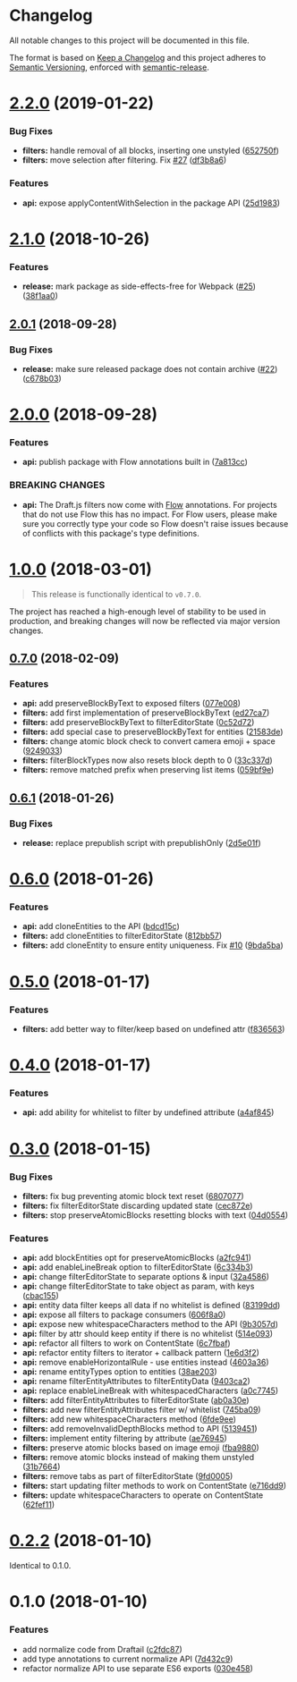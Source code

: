 # Changelog

All notable changes to this project will be documented in this file.

The format is based on [Keep a Changelog](https://keepachangelog.com/en/1.0.0/) and this project adheres to [Semantic Versioning](https://semver.org/spec/v2.0.0.html), enforced with [semantic-release](https://github.com/semantic-release/semantic-release).

# [2.2.0](https://github.com/thibaudcolas/draftjs-filters/compare/v2.1.0...v2.2.0) (2019-01-22)

### Bug Fixes

- **filters:** handle removal of all blocks, inserting one unstyled ([652750f](https://github.com/thibaudcolas/draftjs-filters/commit/652750f))
- **filters:** move selection after filtering. Fix [#27](https://github.com/thibaudcolas/draftjs-filters/issues/27) ([df3b8a6](https://github.com/thibaudcolas/draftjs-filters/commit/df3b8a6))

### Features

- **api:** expose applyContentWithSelection in the package API ([25d1983](https://github.com/thibaudcolas/draftjs-filters/commit/25d1983))

# [2.1.0](https://github.com/thibaudcolas/draftjs-filters/compare/v2.0.1...v2.1.0) (2018-10-26)

### Features

- **release:** mark package as side-effects-free for Webpack ([#25](https://github.com/thibaudcolas/draftjs-filters/issues/25)) ([38f1aa0](https://github.com/thibaudcolas/draftjs-filters/commit/38f1aa0))

## [2.0.1](https://github.com/thibaudcolas/draftjs-filters/compare/v2.0.0...v2.0.1) (2018-09-28)

### Bug Fixes

- **release:** make sure released package does not contain archive ([#22](https://github.com/thibaudcolas/draftjs-filters/issues/22)) ([c678b03](https://github.com/thibaudcolas/draftjs-filters/commit/c678b03))

# [2.0.0](https://github.com/thibaudcolas/draftjs-filters/compare/v1.0.0...v2.0.0) (2018-09-28)

### Features

- **api:** publish package with Flow annotations built in ([7a813cc](https://github.com/thibaudcolas/draftjs-filters/commit/7a813cc))

### BREAKING CHANGES

- **api:** The Draft.js filters now come with [Flow](https://flow.org/) annotations. For projects that do not use Flow this has no impact. For Flow users, please make sure you correctly type your code so Flow doesn't raise issues because of conflicts with this package's type definitions.

# [1.0.0](https://github.com/thibaudcolas/draftjs-filters/compare/v0.7.0...v1.0.0) (2018-03-01)

> This release is functionally identical to `v0.7.0`.

The project has reached a high-enough level of stability to be used in production, and breaking changes will now be reflected via major version changes.

## [0.7.0](https://github.com/thibaudcolas/draftjs-filters/compare/v0.6.1...v0.7.0) (2018-02-09)

### Features

- **api:** add preserveBlockByText to exposed filters ([077e008](https://github.com/thibaudcolas/draftjs-filters/commit/077e008))
- **filters:** add first implementation of preserveBlockByText ([ed27ca7](https://github.com/thibaudcolas/draftjs-filters/commit/ed27ca7))
- **filters:** add preserveBlockByText to filterEditorState ([0c52d72](https://github.com/thibaudcolas/draftjs-filters/commit/0c52d72))
- **filters:** add special case to preserveBlockByText for entities ([21583de](https://github.com/thibaudcolas/draftjs-filters/commit/21583de))
- **filters:** change atomic block check to convert camera emoji + space ([9249033](https://github.com/thibaudcolas/draftjs-filters/commit/9249033))
- **filters:** filterBlockTypes now also resets block depth to 0 ([33c337d](https://github.com/thibaudcolas/draftjs-filters/commit/33c337d))
- **filters:** remove matched prefix when preserving list items ([059bf9e](https://github.com/thibaudcolas/draftjs-filters/commit/059bf9e))

## [0.6.1](https://github.com/thibaudcolas/draftjs-filters/compare/v0.6.0...v0.6.1) (2018-01-26)

### Bug Fixes

- **release:** replace prepublish script with prepublishOnly ([2d5e01f](https://github.com/thibaudcolas/draftjs-filters/commit/2d5e01f))

# [0.6.0](https://github.com/thibaudcolas/draftjs-filters/compare/v0.5.0...v0.6.0) (2018-01-26)

### Features

- **api:** add cloneEntities to the API ([bdcd15c](https://github.com/thibaudcolas/draftjs-filters/commit/bdcd15c))
- **filters:** add cloneEntities to filterEditorState ([812bb57](https://github.com/thibaudcolas/draftjs-filters/commit/812bb57))
- **filters:** add cloneEntity to ensure entity uniqueness. Fix [#10](https://github.com/thibaudcolas/draftjs-filters/issues/10) ([9bda5ba](https://github.com/thibaudcolas/draftjs-filters/commit/9bda5ba))

# [0.5.0](https://github.com/thibaudcolas/draftjs-filters/compare/v0.4.0...v0.5.0) (2018-01-17)

### Features

- **filters:** add better way to filter/keep based on undefined attr ([f836563](https://github.com/thibaudcolas/draftjs-filters/commit/f836563))

# [0.4.0](https://github.com/thibaudcolas/draftjs-filters/compare/v0.3.0...v0.4.0) (2018-01-17)

### Features

- **api:** add ability for whitelist to filter by undefined attribute ([a4af845](https://github.com/thibaudcolas/draftjs-filters/commit/a4af845))

# [0.3.0](https://github.com/thibaudcolas/draftjs-filters/compare/v0.2.2...v0.3.0) (2018-01-15)

### Bug Fixes

- **filters:** fix bug preventing atomic block text reset ([6807077](https://github.com/thibaudcolas/draftjs-filters/commit/6807077))
- **filters:** fix filterEditorState discarding updated state ([cec872e](https://github.com/thibaudcolas/draftjs-filters/commit/cec872e))
- **filters:** stop preserveAtomicBlocks resetting blocks with text ([04d0554](https://github.com/thibaudcolas/draftjs-filters/commit/04d0554))

### Features

- **api:** add blockEntities opt for preserveAtomicBlocks ([a2fc941](https://github.com/thibaudcolas/draftjs-filters/commit/a2fc941))
- **api:** add enableLineBreak option to filterEditorState ([6c334b3](https://github.com/thibaudcolas/draftjs-filters/commit/6c334b3))
- **api:** change filterEditorState to separate options & input ([32a4586](https://github.com/thibaudcolas/draftjs-filters/commit/32a4586))
- **api:** change filterEditorState to take object as param, with keys ([cbac155](https://github.com/thibaudcolas/draftjs-filters/commit/cbac155))
- **api:** entity data filter keeps all data if no whitelist is defined ([83199dd](https://github.com/thibaudcolas/draftjs-filters/commit/83199dd))
- **api:** expose all filters to package consumers ([606f8a0](https://github.com/thibaudcolas/draftjs-filters/commit/606f8a0))
- **api:** expose new whitespaceCharacters method to the API ([9b3057d](https://github.com/thibaudcolas/draftjs-filters/commit/9b3057d))
- **api:** filter by attr should keep entity if there is no whitelist ([514e093](https://github.com/thibaudcolas/draftjs-filters/commit/514e093))
- **api:** refactor all filters to work on ContentState ([6c7fbaf](https://github.com/thibaudcolas/draftjs-filters/commit/6c7fbaf))
- **api:** refactor entity filters to iterator + callback pattern ([1e6d3f2](https://github.com/thibaudcolas/draftjs-filters/commit/1e6d3f2))
- **api:** remove enableHorizontalRule - use entities instead ([4603a36](https://github.com/thibaudcolas/draftjs-filters/commit/4603a36))
- **api:** rename entityTypes option to entities ([38ae203](https://github.com/thibaudcolas/draftjs-filters/commit/38ae203))
- **api:** rename filterEntityAttributes to filterEntityData ([9403ca2](https://github.com/thibaudcolas/draftjs-filters/commit/9403ca2))
- **api:** replace enableLineBreak with whitespacedCharacters ([a0c7745](https://github.com/thibaudcolas/draftjs-filters/commit/a0c7745))
- **filters:** add filterEntityAttributes to filterEditorState ([ab0a30e](https://github.com/thibaudcolas/draftjs-filters/commit/ab0a30e))
- **filters:** add new filterEntityAttributes filter w/ whitelist ([745ba09](https://github.com/thibaudcolas/draftjs-filters/commit/745ba09))
- **filters:** add new whitespaceCharacters method ([6fde9ee](https://github.com/thibaudcolas/draftjs-filters/commit/6fde9ee))
- **filters:** add removeInvalidDepthBlocks method to API ([5139451](https://github.com/thibaudcolas/draftjs-filters/commit/5139451))
- **filters:** implement entity filtering by attribute ([ae76945](https://github.com/thibaudcolas/draftjs-filters/commit/ae76945))
- **filters:** preserve atomic blocks based on image emoji ([fba9880](https://github.com/thibaudcolas/draftjs-filters/commit/fba9880))
- **filters:** remove atomic blocks instead of making them unstyled ([31b7664](https://github.com/thibaudcolas/draftjs-filters/commit/31b7664))
- **filters:** remove tabs as part of filterEditorState ([9fd0005](https://github.com/thibaudcolas/draftjs-filters/commit/9fd0005))
- **filters:** start updating filter methods to work on ContentState ([e716dd9](https://github.com/thibaudcolas/draftjs-filters/commit/e716dd9))
- **filters:** update whitespaceCharacters to operate on ContentState ([62fef11](https://github.com/thibaudcolas/draftjs-filters/commit/62fef11))

# [0.2.2](https://github.com/thibaudcolas/draftjs-filters/compare/v0.1.0...v0.2.2) (2018-01-10)

Identical to 0.1.0.

# 0.1.0 (2018-01-10)

### Features

- add normalize code from Draftail ([c2fdc87](https://github.com/thibaudcolas/draftjs-filters/commit/c2fdc87))
- add type annotations to current normalize API ([7d432c9](https://github.com/thibaudcolas/draftjs-filters/commit/7d432c9))
- refactor normalize API to use separate ES6 exports ([030e458](https://github.com/thibaudcolas/draftjs-filters/commit/030e458))

